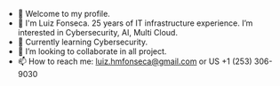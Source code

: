 - 👋 Welcome to my profile.
- 👀 I'm Luiz Fonseca. 25 years of IT infrastructure experience. I’m interested in Cybersecurity, AI, Multi Cloud.
- 🌱 Currently learning Cybersecurity.
- 💞️ I’m looking to collaborate in all project.
- 📫 How to reach me: luiz.hmfonseca@gmail.com or US +1 (253) 306-9030
<!---
luizhmfonseca/luizhmfonseca is a ✨ special ✨ repository because its `README.md` (this file) appears on your GitHub profile.
You can click the Preview link to take a look at your changes.
--->
